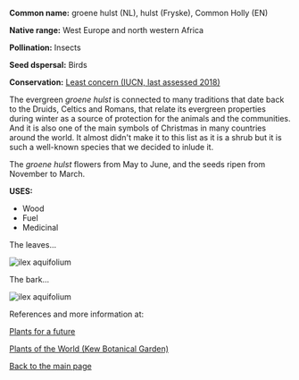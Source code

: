 **Common name:** groene hulst (NL), hulst (Fryske), Common Holly (EN)


<!--more-->
**Native range:** West Europe and north western Africa

**Pollination:** Insects

**Seed dspersal:** Birds

**Conservation:** [Least concern (IUCN, last assessed 2018)](https://www.iucnredlist.org/species/202963/68067360)

The evergreen _groene hulst_ is connected to many traditions that date back to the Druids, Celtics and Romans, that relate its evergreen properties during winter as a source of protection for the animals and the communities. And it is also one of the main symbols of Christmas in many countries around the world. It almost didn't make it to this list as it is a shrub but it is such a well-known species that we decided to inlude it.

The _groene hulst_ flowers from May to June, and the seeds ripen from November to March. 

**USES:**

- Wood
- Fuel
- Medicinal

The leaves... 

![ilex aquifolium](https://raw.githubusercontent.com/carolxgl/TreeLibrary/gh-pages/images/ileaqu.jpeg)

The bark...

![ilex aquifolium](https://raw.githubusercontent.com/carolxgl/TreeLibrary/gh-pages/images/ileaquB.jpeg)

References and more information at:

[Plants for a future](https://pfaf.org/user/Plant.aspx?LatinName=Ilex+aquifolium)

[Plants of the World (Kew Botanical Garden)](https://powo.science.kew.org/taxon/urn:lsid:ipni.org:names:83051-1)

[Back to the main page](https://carolxgl.github.io/TreeLibrary/)
